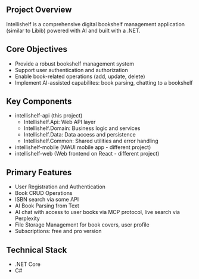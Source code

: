 ## Project Overview
Intellishelf is a comprehensive digital bookshelf management application (similar to Libib) powered with AI and built with a .NET.

## Core Objectives
- Provide a robust bookshelf management system
- Support user authentication and authorization
- Enable book-related operations (add, update, delete)
- Implement AI-assisted capabilites: book parsing, chatting to a bookshelf

## Key Components
- intellishelf-api (this project)
    - Intellishelf.Api: Web API layer
    - Intellishelf.Domain: Business logic and services
    - Intellishelf.Data: Data access and persistence
    - Intellishelf.Common: Shared utilities and error handling
- intellishelf-mobile (MAUI mobile app - different project)
- intellishelf-web (Web frontend on React - different project)

## Primary Features
- User Registration and Authentication
- Book CRUD Operations
- ISBN search via some API
- AI Book Parsing from Text
- AI chat with access to user books via MCP protocol, live search via Perplexity
- File Storage Management for book covers, user profile
- Subscriptions: free and pro version

## Technical Stack
- .NET Core
- C#
